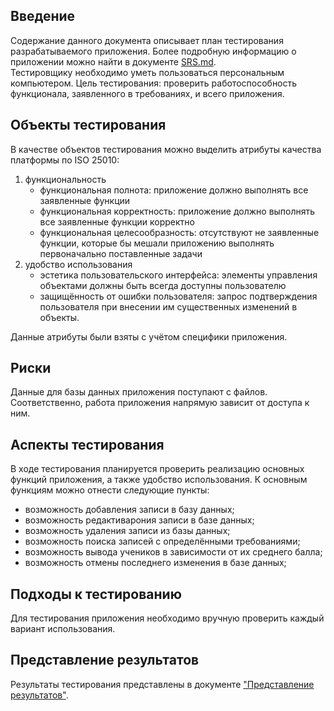 ## Введение

Содержание данного документа описывает план тестирования разрабатываемого приложения. Более подробную информацию о приложении можно найти в документе [SRS.md](https://github.com/GudveN/School-Database/blob/master/Docs/ProjectDocumentation/SRS.md).  
Тестировщику необходимо уметь пользоваться персональным компьютером.
Цель тестирования: проверить работоспособность функционала, заявленного в требованиях, и всего приложения.

## Объекты тестирования

В качестве объектов тестирования можно выделить атрибуты качества платформы по ISO 25010:

1. функциональность
	+ функциональная полнота: приложение должно выполнять все заявленные функции
	+ функциональная корректность: приложение должно выполнять все заявленные функции корректно
	+ функциональная целесообразность: отсутствуют не заявленные функции, которые бы мешали приложению выполнять первоначально поставленные задачи
2. удобство использования
	+ эстетика пользовательского интерфейса: элементы управления объектами должны быть всегда доступны пользователю
	+ защищённость от ошибки пользователя: запрос подтверждения пользователя при внесении им существенных изменений в объекты.

Данные атрибуты были взяты с учётом специфики приложения.

## Риски

Данные для базы данных приложения поступают с файлов. Соответственно, работа приложения напрямую зависит от доступа к ним.

## Аспекты тестирования

В ходе тестирования планируется проверить реализацию основных функций приложения, а также удобство использования.
К основным функциям можно отнести следующие пункты:
* возможность добавления записи в базу данных;
* возможность редактиварония записи в базе данных;
* возможность удаления записи из базы данных;
* возможность поиска записей с определёнными требованиями;
* возможность вывода учеников в зависимости от их среднего балла;
* возможность отмены последнего изменения в базе данных;

## Подходы к тестированию

Для тестирования приложения необходимо вручную проверить каждый вариант использования.

## Представление результатов

Результаты тестирования представлены в документе ["Представление результатов"](../Testing/TestResults.md).
